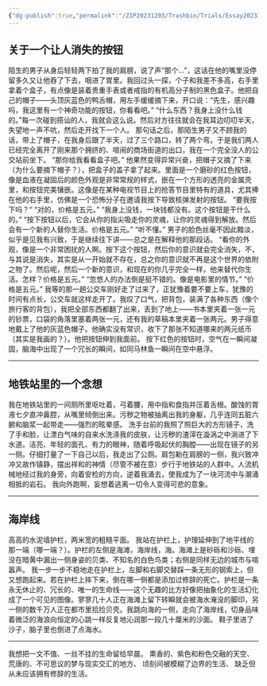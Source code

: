 ```yaml
---
{"dg-publish":true,"permalink":"/ZIP20231203/Trashbin/Trials/Essay20231106/","title":"231106-231111|一些文字线索","created":"","updated":""}
---
```


## 关于一个让人消失的按钮

陌生的男子从身后轻轻两下拍了我的肩膀，说了声“那个...”，这话在他的嘴里没停留多久又让他吞了下去，咽进了胃里。我回过头一探，个子和我差不多高，右手里拿着个盒子，有点像是装着贵重手表或者戒指的有机高分子制的黑色盒子。他把自己的帽子——头顶灰蓝色的鸭舌帽，用左手缓缓摘下来，开口说：“先生，感兴趣吗，我这里有一个神奇功能的按钮，你看看吧。”
“什么东西？我身上没什么钱的。”每一次碰到搭讪的人，我就会这么说。然后对方往往就会在我耳边叨叨半天，失望地一声不吭，然后走开找下一个人。
那句话之后，那陌生男子又不顾我的话，带上了帽子，在我身后跟了半天，过了三个路口，转了两个弯。于是我们两人已经完全离开了刚来那个拥挤的、喧闹的商场街道的出口，我在一个完全没人的公交站前坐下。
“那你给我看看盒子吧。”
他果然变得异常兴奋，把帽子又摘了下来（为什么要摘下帽子？），把盒子的盖子拿了起来。里面是一个磨砂的红色按钮，像是血液在凝固后的颜色外观是非常常规的样式，嵌在一个方形的透亮的金属壳里，和按钮完美镶嵌。这像是在某种电视节目上的抢答节目里特有的道具，尤其捧在他的右手里，仿佛是一个恐怖分子在邀请我按下导致核弹发射的按钮。
“要我按下吗？“
“对的，价格是五元。”
“我身上没钱，一块钱都没有。这个按钮是干什么的。”
“按下按钮以后，它会从你的指尖吸走你的灵魂，让你的灵魂得到解放。然后会有一个新的人替你生活。价格是五元。”
“听不懂。”
男子的脸色丝毫不因此黯淡，似乎是见我有兴致，于是继续往下讲——总之是在解释他的那段话。
“看你的外观，像是一个非常困扰的人啊。按下这个按钮，然后你的意识就会完全消失，不，与其说是消失，其实是从一开始就不存在，总之你的意识就不再是这个世界的依附之物了。然后呢，然后一个新的意识，和现在的你几乎完全一样，他来替代你生活。怎样？价格是五元。”
“忽悠人的办法倒是挺不错的。像是电影里的情节。”
“价格是五元。”
我等的那一趟公交车刚好走了过来了，正犹豫着要不要上车，犹豫的时间有点长，公交车就这样走开了。我叹了口气，把背包，装满了各种东西（像个旅行客的背包），我把全部东西都翻了出来，丢到了地上——书本里夹着一张一元的钞票，口袋的角落里塞着两张一元，还有我的草稿本里夹着一张两元。男子得意地戴上了他的灰蓝色帽子。他确实没有常识，收下了那张不知道哪来的两元纸币（其实是我画的？）。他把按钮伸到我面前。
按下红色的按钮时，空气在一瞬间凝固，脑海中出现了一个冗长的瞬间，如同马林鱼一瞬间在空中悬浮。

***

## 地铁站里的一个念想
我在地铁站里的一间厕所里呕吐着，弓着腰，用中指和食指并压着舌根。酸蚀的胃液七夕直冲鼻腔，从嘴里倾倒出来。污秽之物被抽离出我的身躯，几乎连同五脏六腑和脑浆一起带走——强烈的眩晕感。
洗手台前的我照了照巨大的方形镜子，洗了手和脸，让漂白气味的自来水洗涤我的皮肤，让污秽的渣滓在漩涡之中淌进了下水道。洁亮、年轻的面孔、有力的眼神，随着呼吸起伏的胸膛——出现在镜子的另一侧。仔细打量了一下自己以后，我走出了公厕。肩包勒在肩膀的一侧，我兴致冲冲又故作镇静，摆出祥和的神情（尽管不被在意）步行于地铁站的人群中。人流机械地经过我的身旁，向着安检的方向，逆着我涌去，使我成为了一块河流中与潮涌相抵的岩石。
我向外跑啊，妄想着逃离一切令人变得可悲的意象。

***

## 海岸线
高高的水泥墙护栏，两米宽的粗糙平面。
我站在护栏上，护理延伸到了地平线的那一端（哪一端？）。护栏的左侧是海滩，海岸线，海。海滩上是砂砾和沙砾、埋没在暗黄中漏出一侧身姿的贝类、不知名的白色鸟类；右侧是同样无边的城市与喧嚣声。
我一步一步不稳地走在护栏上，左脚和右脚交替踩一条无形的钢索上，但又想跑起来。若在护栏上摔下来，倒在哪一侧都是添加过修辞的死亡。护栏是一条永无休止的、冗长的、唯一的生命线——这个无趣的比方好像把抽象化的生活幻化成了一个可见的图像。寥寥几十人正在海滩上留下转瞬就会被海水淹没的脚印，另一侧的数千万人正在都市里拾捡贝壳。我跳向海的一侧，走向了海岸线，切身品味着微泛的海浪向恒定的心跳一样反复地沁润那一段几十厘米的沙面。
鞋子里进了沙子，脑子里也倒进了点海水。

***

我想把一文不值、一丝不挂的生命留给早晨。
熏香的、紫色和粉色交融的天空、
荒唐的、不可思议的梦与现实交汇的地方、
顷刻间被模糊了边界的生活、
缺乏但从未应该拥有修辞的生活。